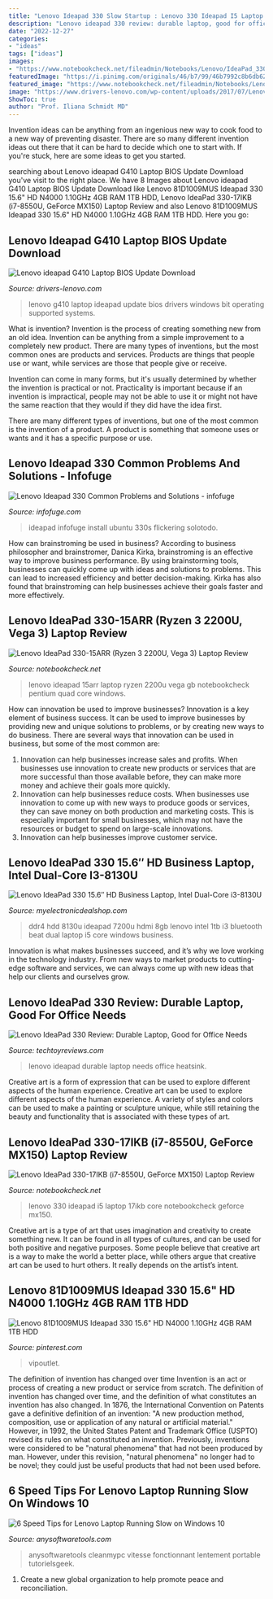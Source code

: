 ```yaml
---
title: "Lenovo Ideapad 330 Slow Startup : Lenovo 330 Ideapad I5 Laptop 17ikb Core Notebookcheck Geforce Mx150"
description: "Lenovo ideapad 330 review: durable laptop, good for office needs"
date: "2022-12-27"
categories:
- "ideas"
tags: ["ideas"]
images:
- "https://www.notebookcheck.net/fileadmin/Notebooks/Lenovo/IdeaPad_330-17IKB_81DM/lenovo_laptop_ideapad_330_17_hero.png"
featuredImage: "https://i.pinimg.com/originals/46/b7/99/46b7992c8b6db6274a3e782c35a7c16b.jpg"
featured_image: "https://www.notebookcheck.net/fileadmin/Notebooks/Lenovo/IdeaPad_330-15ARR-81D2005JGE/03_IDEAPAD_330_1.jpg"
image: "https://www.drivers-lenovo.com/wp-content/uploads/2017/07/Lenovo-ideapad-G410-Laptop.jpg"
ShowToc: true
author: "Prof. Iliana Schmidt MD"
---
```



Invention ideas can be anything from an ingenious new way to cook food to a new way of preventing disaster. There are so many different invention ideas out there that it can be hard to decide which one to start with. If you're stuck, here are some ideas to get you started.

	

		
searching about Lenovo ideapad G410 Laptop BIOS Update Download you've visit to the right place. We have 8 Images about Lenovo ideapad G410 Laptop BIOS Update Download like Lenovo 81D1009MUS Ideapad 330 15.6&quot; HD N4000 1.10GHz 4GB RAM 1TB HDD, Lenovo IdeaPad 330-17IKB (i7-8550U, GeForce MX150) Laptop Review and also Lenovo 81D1009MUS Ideapad 330 15.6&quot; HD N4000 1.10GHz 4GB RAM 1TB HDD. Here you go:
		
    
## Lenovo Ideapad G410 Laptop BIOS Update Download

<img loading=lazy src="https://www.drivers-lenovo.com/wp-content/uploads/2017/07/Lenovo-ideapad-G410-Laptop.jpg" onerror="this.onerror=null;this.src='https://tse2.mm.bing.net/th?id=OIP.NelHGzHGqu2mODenjVVAxgAAAA&amp;pid=15.1';" alt="Lenovo ideapad G410 Laptop BIOS Update Download">

_Source: drivers-lenovo.com_

>lenovo g410 laptop ideapad update bios drivers windows bit operating supported systems. 

	

What is invention?
Invention is the process of creating something new from an old idea. Invention can be anything from a simple improvement to a completely new product. 
There are many types of inventions, but the most common ones are products and services. Products are things that people use or want, while services are those that people give or receive. 

Invention can come in many forms, but it's usually determined by whether the invention is practical or not. Practicality is important because if an invention is impractical, people may not be able to use it or might not have the same reaction that they would if they did have the idea first. 

There are many different types of inventions, but one of the most common is the invention of a product. A product is something that someone uses or wants and it has a specific purpose or use.

    
## Lenovo Ideapad 330 Common Problems And Solutions - Infofuge

<img loading=lazy src="https://www.infofuge.com/wp-content/uploads/2019/02/midnight.png" onerror="this.onerror=null;this.src='https://tse2.mm.bing.net/th?id=OIP.993a55ssBR0MOnmgTLsM6QHaFQ&amp;pid=15.1';" alt="Lenovo Ideapad 330 Common Problems and Solutions - infofuge">

_Source: infofuge.com_

>ideapad infofuge install ubuntu 330s flickering solotodo. 

	

How can brainstroming be used in business?
According to business philosopher and brainstromer, Danica Kirka, brainstroming is an effective way to improve business performance. By using brainstorming tools, businesses can quickly come up with ideas and solutions to problems. This can lead to increased efficiency and better decision-making. Kirka has also found that brainstroming can help businesses achieve their goals faster and more effectively.

    
## Lenovo IdeaPad 330-15ARR (Ryzen 3 2200U, Vega 3) Laptop Review

<img loading=lazy src="https://www.notebookcheck.net/fileadmin/Notebooks/Lenovo/IdeaPad_330-15ARR-81D2005JGE/03_IDEAPAD_330_1.jpg" onerror="this.onerror=null;this.src='https://tse2.mm.bing.net/th?id=OIP.EnYXoJzFhKlyhiAa0LJoXgHaFj&amp;pid=15.1';" alt="Lenovo IdeaPad 330-15ARR (Ryzen 3 2200U, Vega 3) Laptop Review">

_Source: notebookcheck.net_

>lenovo ideapad 15arr laptop ryzen 2200u vega gb notebookcheck pentium quad core windows. 

	

How can innovation be used to improve businesses?
Innovation is a key element of business success. It can be used to improve businesses by providing new and unique solutions to problems, or by creating new ways to do business. There are several ways that innovation can be used in business, but some of the most common are: 
1. Innovation can help businesses increase sales and profits. When businesses use innovation to create new products or services that are more successful than those available before, they can make more money and achieve their goals more quickly.
2. Innovation can help businesses reduce costs. When businesses use innovation to come up with new ways to produce goods or services, they can save money on both production and marketing costs. This is especially important for small businesses, which may not have the resources or budget to spend on large-scale innovations. 
3. Innovation can help businesses improve customer service.

    
## Lenovo IdeaPad 330 15.6″ HD Business Laptop, Intel Dual-Core I3-8130U

<img loading=lazy src="https://images-na.ssl-images-amazon.com/images/I/41QQ-XnoBUL.jpg" onerror="this.onerror=null;this.src='https://tse3.mm.bing.net/th?id=OIP.LpjdPraHw5EYkkDE8LDFxAHaHa&amp;pid=15.1';" alt="Lenovo IdeaPad 330 15.6″ HD Business Laptop, Intel Dual-Core i3-8130U">

_Source: myelectronicdealshop.com_

>ddr4 hdd 8130u ideapad 7200u hdmi 8gb lenovo intel 1tb i3 bluetooth beat dual laptop i5 core windows business. 

	

Innovation is what makes businesses succeed, and it’s why we love working in the technology industry. From new ways to market products to cutting-edge software and services, we can always come up with new ideas that help our clients and ourselves grow.

    
## Lenovo IdeaPad 330 Review: Durable Laptop, Good For Office Needs

<img loading=lazy src="https://www.techtoyreviews.com/wp-content/uploads/2019/04/Lenovo-IdeaPad-330-heatsink.jpg" onerror="this.onerror=null;this.src='https://tse4.mm.bing.net/th?id=OIP._fZEFxkH6QnxkB3VVX1rwAHaFQ&amp;pid=15.1';" alt="Lenovo IdeaPad 330 Review: Durable Laptop, Good for Office Needs">

_Source: techtoyreviews.com_

>lenovo ideapad durable laptop needs office heatsink. 

	

Creative art is a form of expression that can be used to explore different aspects of the human experience.
Creative art can be used to explore different aspects of the human experience. A variety of styles and colors can be used to make a painting or sculpture unique, while still retaining the beauty and functionality that is associated with these types of art.

    
## Lenovo IdeaPad 330-17IKB (i7-8550U, GeForce MX150) Laptop Review

<img loading=lazy src="https://www.notebookcheck.net/fileadmin/Notebooks/Lenovo/IdeaPad_330-17IKB_81DM/lenovo_laptop_ideapad_330_17_hero.png" onerror="this.onerror=null;this.src='https://tse3.mm.bing.net/th?id=OIP.CSGhbh6WEM9m5BEHE3JfxQHaFQ&amp;pid=15.1';" alt="Lenovo IdeaPad 330-17IKB (i7-8550U, GeForce MX150) Laptop Review">

_Source: notebookcheck.net_

>lenovo 330 ideapad i5 laptop 17ikb core notebookcheck geforce mx150. 

	

Creative art is a type of art that uses imagination and creativity to create something new. It can be found in all types of cultures, and can be used for both positive and negative purposes. Some people believe that creative art is a way to make the world a better place, while others argue that creative art can be used to hurt others. It really depends on the artist’s intent.

    
## Lenovo 81D1009MUS Ideapad 330 15.6&quot; HD N4000 1.10GHz 4GB RAM 1TB HDD

<img loading=lazy src="https://i.pinimg.com/originals/46/b7/99/46b7992c8b6db6274a3e782c35a7c16b.jpg" onerror="this.onerror=null;this.src='https://tse4.mm.bing.net/th?id=OIP.4DZcs2WLoCgL7EtwPNC0QgHaHa&amp;pid=15.1';" alt="Lenovo 81D1009MUS Ideapad 330 15.6&quot; HD N4000 1.10GHz 4GB RAM 1TB HDD">

_Source: pinterest.com_

>vipoutlet. 

	

The definition of invention has changed over time
Invention is an act or process of creating a new product or service from scratch. The definition of invention has changed over time, and the definition of what constitutes an invention has also changed.  In 1876, the International Convention on Patents gave a definitive definition of an invention: "A new production method, composition, use or application of any natural or artificial material." 
However, in 1992, the United States Patent and Trademark Office (USPTO) revised its rules on what constituted an invention. Previously, inventions were considered to be "natural phenomena" that had not been produced by man. However, under this revision, "natural phenomena" no longer had to be novel; they could just be useful products that had not been used before.

    
## 6 Speed Tips For Lenovo Laptop Running Slow On Windows 10

<img loading=lazy src="https://www.anysoftwaretools.com/wp-content/uploads/cleanmypc-autorun.png" onerror="this.onerror=null;this.src='https://tse4.mm.bing.net/th?id=OIP.78fNOxcLXbc-QJ1EQVbh2AHaFE&amp;pid=15.1';" alt="6 Speed Tips for Lenovo Laptop Running Slow on Windows 10">

_Source: anysoftwaretools.com_

>anysoftwaretools cleanmypc vitesse fonctionnant lentement portable tutorielsgeek. 

	

1. Create a new global organization to help promote peace and reconciliation.

